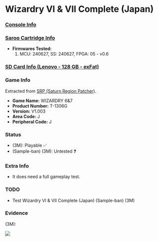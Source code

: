 # Wizardry VI & VII Complete (Japan)

### [Console Info](../../../../../Info/Consoles/VA13/README.md)

### [Saroo Cartridge Info](../../../../../Info/Cartridges/RetroGameParadiseStore/1.32F/README.md)

- <b>Firmwares Tested:</b>
  1. MCU: 240627, SS: 240627, FPGA: 05 - v0.6

### [SD Card Info (Lenovo - 128 GB - exFat)](../../../../../Info/SdCards/Lenovo/128GB/exfat/README.md)

### Game Info

Extracted from [SRP (Saturn Region Patcher)](https://segaxtreme.net/resources/saturn-region-patcher.81/download).

- <b>Game Name:</b> WIZARDRY 6&7
- <b>Product Number:</b> T-1306G
- <b>Version:</b> V1.003
- <b>Area Code:</b> J
- <b>Peripheral Code:</b> J

### Status

- (3M): Playable :white_check_mark:
- (Sample-ban) (3M): Untested :question:

### Extra Info

- It does need a full gameplay test.

### TODO

- Test Wizardry VI & VII Complete (Japan) (Sample-ban) (3M)

### Evidence

(3M):

[![](https://img.youtube.com/vi/APOt5OWN0vs/0.jpg)](https://www.youtube.com/watch?v=APOt5OWN0vs)

